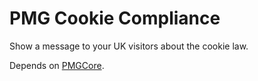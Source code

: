 # PMG Cookie Compliance

Show a message to your UK visitors about the cookie law.

Depends on [PMGCore](https://github.com/AgencyPMG/PMG-WP-Core).
